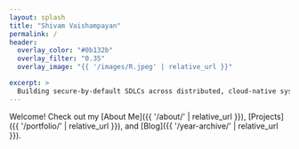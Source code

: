 ```yaml
---
layout: splash
title: "Shivam Vaishampayan"
permalink: /
header:
  overlay_color: "#0b132b"
  overlay_filter: "0.35"
  overlay_image: "{{ '/images/R.jpeg' | relative_url }}"

excerpt: >
  Building secure-by-default SDLCs across distributed, cloud-native systems.
---
```


<!-- Welcome! Check out my [About Me](/_pages/about.md), [Projects](/projects/), and [Blog](/blog/). -->

Welcome! Check out my [About Me]({{ '/about/' | relative_url }}),
[Projects]({{ '/portfolio/' | relative_url }}),
and [Blog]({{ '/year-archive/' | relative_url }}).
